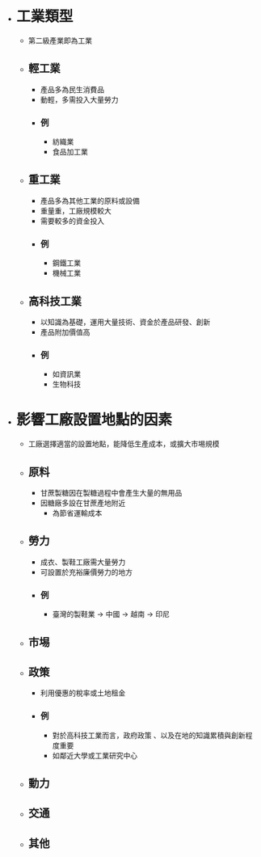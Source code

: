 - # 工業類型
	- 第二級產業即為工業
	- ## 輕工業
		- 產品多為民生消費品
		- 動輕，多需投入大量勞力
		- ### 例
			- 紡織業
			- 食品加工業
	- ## 重工業
		- 產品多為其他工業的原料或設備
		- 重量重，工廠規模較大
		- 需要較多的資金投入
		- ### 例
			- 鋼鐵工業
			- 機械工業
	- ## 高科技工業
		- 以知識為基礎，運用大量技術、資金於產品研發、創新
		- 產品附加價值高
		- ### 例
			- 如資訊業
			- 生物科技
- # 影響工廠設置地點的因素
	- 工廠選擇適當的設置地點，能降低生產成本，或擴大市埸規模
	- ## 原料
		- 甘蔗製糖因在製糖過程中會產生大量的無用品
		- 因糖廠多設在甘蔗產地附近
			- 為節省運輸成本
	- ## 勞力
		- 成衣、製鞋工廠需大量勞力
		- 可設置於充裕廉價勞力的地方
		- ### 例
			- 臺灣的製鞋業 -> 中國 -> 越南 -> 印尼
	- ## 市埸
	- ## 政策
		- 利用優惠的稅率或土地租金
		- ### 例
			- 對於高科技工業而言，政府政策 、以及在地的知識累積與創新程度重要
			- 如鄰近大學或工業研究中心
	- ## 動力
	- ## 交通
	- ## 其他